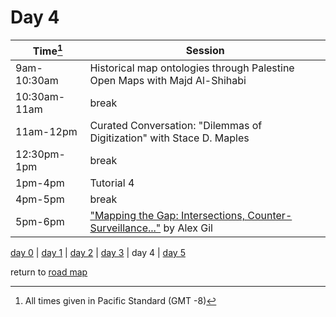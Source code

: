 # Day 4

| Time[^1] | Session |   
| --- | --- |
| 9am-10:30am   | Historical map ontologies through Palestine Open Maps with Majd Al-Shihabi  |
| 10:30am-11am   | break  |
| 11am-12pm  | Curated Conversation: "Dilemmas of Digitization" with Stace D. Maples |
| 12:30pm-1pm   | break   |
| 1pm-4pm   | Tutorial 4 |
| 4pm-5pm   | break |
| 5pm-6pm   | ["Mapping the Gap: Intersections, Counter-Surveillance..."](public_events.md#public-lecture-4) by Alex Gil   |

[day 0](day0.md) | [day 1](day1.md) | [day 2](day2.md) | [day 3](day3.md) | day 4 | [day 5](day5.md)  

return to [road map](road_map.md)

[^1]: All times given in Pacific Standard (GMT -8)
